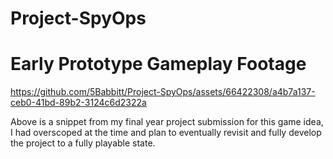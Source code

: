 # Project-SpyOps

<h1>Early Prototype Gameplay Footage</h1>

https://github.com/5Babbitt/Project-SpyOps/assets/66422308/a4b7a137-ceb0-41bd-89b2-3124c6d2322a


Above is a snippet from my final year project submission for this game idea, I had overscoped at the time and plan to eventually revisit and fully develop the project to a fully playable state.
